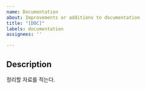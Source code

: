 ```yaml
---
name: Documentation
about: Improvements or additions to documentation
title: "[DOC]"
labels: documentation
assignees: ''

---
```


## Description
정리할 자료를 적는다.

